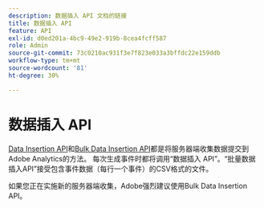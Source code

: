 ```yaml
---
description: 数据插入 API 文档的链接
title: 数据插入 API
feature: API
exl-id: d0ed201a-4bc9-49e2-919b-8cea4fcff587
role: Admin
source-git-commit: 73c0210ac931f3e7f823e033a3bffdc22e159ddb
workflow-type: tm+mt
source-wordcount: '81'
ht-degree: 30%

---
```


# 数据插入 API

[Data Insertion API](https://developer.adobe.com/analytics-apis/docs/1.4/guides/data-insertion/)和[Bulk Data Insertion API](https://developer.adobe.com/analytics-apis/docs/2.0/guides/endpoints/bulk-data-insertion/)都是将服务器端收集数据提交到Adobe Analytics的方法。 每次生成事件时都将调用“数据插入 API”。“批量数据插入API”接受包含事件数据（每行一个事件）的CSV格式的文件。

如果您正在实施新的服务器端收集，Adobe强烈建议使用Bulk Data Insertion API。
